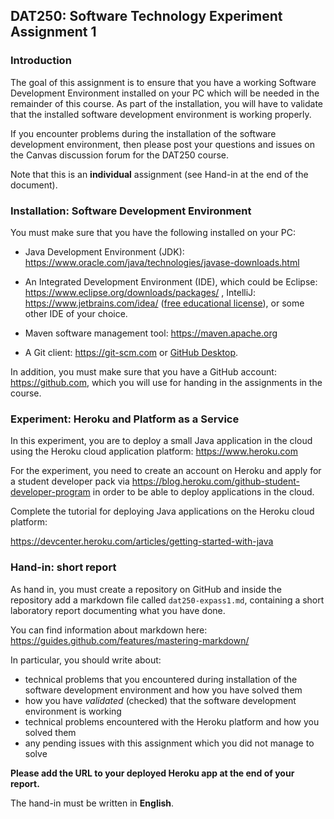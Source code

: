 ## DAT250: Software Technology Experiment Assignment 1

### Introduction

The goal of this assignment is to ensure that you have a working Software Development Environment installed on your PC which will be needed in the remainder of this course. As part of the installation, you will have to validate that the installed software development environment is working properly.

If you encounter problems during the installation of the software development environment, then please post your questions and issues on the Canvas discussion forum for the DAT250 course.

Note that this is an **individual** assignment (see Hand-in at the end of the document).

### Installation: Software Development Environment

You must make sure that you have the following installed on your PC:

- Java Development Environment (JDK): https://www.oracle.com/java/technologies/javase-downloads.html

- An Integrated Development Environment (IDE), which could be Eclipse: https://www.eclipse.org/downloads/packages/ , IntelliJ: https://www.jetbrains.com/idea/ ([free educational license](https://www.jetbrains.com/community/education/#students/)), or some other IDE of your choice.

- Maven software management tool: https://maven.apache.org

- A Git client: https://git-scm.com or [GitHub Desktop](https://desktop.github.com/).

In addition, you must make sure that you have a GitHub account: https://github.com, which you will use for handing in the assignments in the course.

### Experiment: Heroku and Platform as a Service

In this experiment, you are to deploy a small Java application in the cloud using the Heroku cloud application platform: https://www.heroku.com

For the experiment, you need to create an account on Heroku and apply for a student developer pack via https://blog.heroku.com/github-student-developer-program in order to be able to deploy applications in the cloud.

Complete the tutorial for deploying Java applications on the Heroku cloud platform:

https://devcenter.heroku.com/articles/getting-started-with-java


### Hand-in: short report

As hand in, you must create a repository on GitHub and inside the repository add a markdown file called `dat250-expass1.md`, containing a short laboratory report documenting what you have done.

You can find information about markdown here: https://guides.github.com/features/mastering-markdown/

In particular, you should write about:

- technical problems that you encountered during installation of the software development environment and how you have solved them
- how you have *validated* (checked) that the software development environment is working
- technical problems encountered with the Heroku platform and how you solved them
- any pending issues with this assignment which you did not manage to solve

**Please add the URL to your deployed Heroku app at the end of your report.**

The hand-in must be written in **English**.
